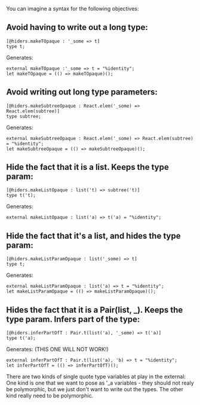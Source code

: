 You can imagine a syntax for the following objectives:

Avoid having to write out a long type:
--------------------------------------
```reason
[@hiders.makeTOpaque : '_some => t]
type t;
```

Generates:

```reason
external makeTOpaque :'_some => t = "%identity";
let makeTOpaque = (() => makeTOpaque)();
```



Avoid writing out long type parameters:
--------------------------------------
```reason
[@hiders.makeSubtreeOpaque : React.elem('_some) => React.elem(subtree)]
type subtree;
```

Generates:
```reason
external makeSubtreeOpaque : React.elem('_some) => React.elem(subtree) = "%identity";
let makeSubtreeOpaque = (() => makeSubtreeOpaque)();
```



Hide the fact that it is a list. Keeps the type param:
--------------------------------------
```reason
[@hiders.makeListOpaque : list('t) => subtree('t)]
type t('t);
```

Generates:
```reason
external makeListOpaque : list('a) => t('a) = "%identity";
```



Hide the fact that it's a list, and hides the type param:
--------------------------------------
```reason
[@hiders.makeListParamOpaque : list('_some) => t]
type t;
```

Generates:
```reason
external makeListParamOpaque : list('a) => t = "%identity";
let makeListParamOpaque = (() => makeListParamOpaque)();
```



Hides the fact that it is a Pair(list, _). Keeps the type param. Infers
part of the type:
--------------------------------------
```reason
[@hiders.inferPartOfT : Pair.t(list('a), '_some) => t('a)]
type t('a);
```

Generates: (THIS ONE WILL NOT WORK!)
```reason
external inferPartOfT : Pair.t(list('a), 'b) => t = "%identity";
let inferPartOfT = (() => inferPartOfT)();
```

There are two kinds of single quote type variables at play in the
external: One kind is one that we want to pose as '_a variables - they
should not realy be polymorphic, but we just don't want to write out the
types. The other kind really need to be polymorphic.
